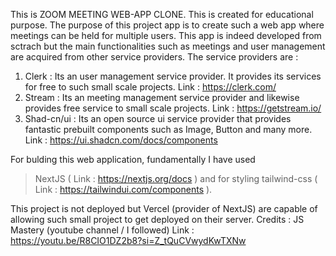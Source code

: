 This is ZOOM MEETING WEB-APP CLONE. This is created for educational purpose. The purpose of this project app is to create such a web app where meetings can be held for multiple users.
This app is indeed developed from sctrach but the main functionalities such as meetings and user management are acquired from other service providers.
The service providers are :
  1. Clerk : Its an user management service provider. It provides its services for free to such small scale projects.
              Link : https://clerk.com/
  2. Stream : Its an meeting management service provider and likewise provides free service to small scale projects.
              Link : https://getstream.io/
  3. Shad-cn/ui : Its an open source ui service provider that provides fantastic prebuilt components such as Image, Button and many more.
              Link : https://ui.shadcn.com/docs/components

For bulding this web application, fundamentally I have used 
  > NextJS ( Link : https://nextjs.org/docs ) and for styling tailwind-css ( Link : https://tailwindui.com/components ).

This project is not deployed but Vercel (provider of NextJS) are capable of allowing such small project to get deployed on their server.
Credits : JS Mastery (youtube channel / I followed) Link : https://youtu.be/R8CIO1DZ2b8?si=Z_tQuCVwydKwTXNw
